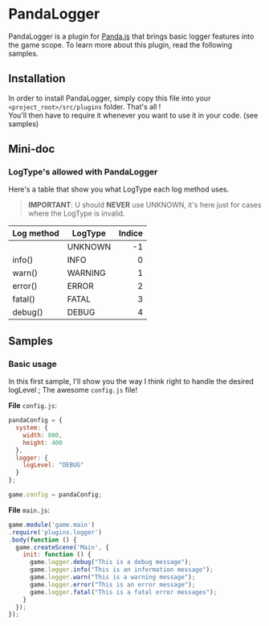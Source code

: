 # PandaLogger
PandaLogger is a plugin for [Panda.js] that brings basic logger features into the game scope.
To learn more about this plugin, read the following samples.

## Installation
In order to install PandaLogger, simply copy this file into your `<project_root>/src/plugins` folder. That's all !  
You'll then have to require it whenever you want to use it in your code. (see samples)

## Mini-doc
### LogType's allowed with PandaLogger
Here's a table that show you what LogType each log method uses.
> **IMPORTANT**: U should **NEVER** use UNKNOWN, it's here just for cases where the LogType is invalid.

| Log method | LogType | Indice |
|:-----------|---------|-------:|
|            | UNKNOWN | -1     |
| info()     | INFO    | 0      |
| warn()     | WARNING | 1      |
| error()    | ERROR   | 2      |
| fatal()    | FATAL   | 3      |
| debug()    | DEBUG   | 4      |

## Samples
### Basic usage

In this first sample, I'll show you the way I think right to handle the desired logLevel ; The awesome `config.js` file!

**File** `config.js`:
```js
pandaConfig = {
  system: {
    width: 800,
    height: 400
  },
  logger: {
    logLevel: "DEBUG"
  }
};

game.config = pandaConfig;
```

**File** `main.js`:
```js
game.module('game.main')
.require('plugins.logger')
.body(function () {
  game.createScene('Main', {
    init: function () {
      game.logger.debug("This is a debug message");
      game.logger.info("This is an information message");
      game.logger.warn("This is a warning message");
      game.logger.error("This is an error message");
      game.logger.fatal("This is a fatal error messages");
    }
  });
});
```

[Panda.JS]: https://pandajs.net
